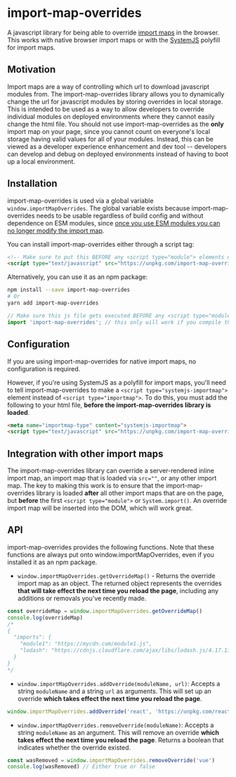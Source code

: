 # import-map-overrides
A javascript library for being able to override [import maps](https://github.com/WICG/import-maps) in the browser. This works
with native browser import maps or with the [SystemJS](https://github.com/systemjs/systemjs) polyfill for import maps.

## Motivation
Import maps are a way of controlling which url to download javascript modules from. The import-map-overrides library allows you
to dynamically change the url for javascript modules by storing overrides in local storage. This is intended to be used as a way to
allow developers to override individual modules on deployed environments where they cannot easily change the html file. You should
not use import-map-overrides as the **only** import map on your page, since you cannot count on everyone's local storage having
valid values for all of your modules. Instead, this can be viewed as a developer experience enhancement and dev tool -- developers
can develop and debug on deployed environments instead of having to boot up a local environment.

## Installation
import-map-overrides is used via a global variable `window.importMapOverrides`. The global variable exists because import-map-overrides needs
to be usable regardless of build config and without dependence on ESM modules, since
[once you use ESM modules you can no longer modify the import map](https://github.com/WICG/import-maps/blob/master/spec.md#acquiring-import-maps).

You can install import-map-overrides either through a script tag:

```html
<!-- Make sure to put this BEFORE any <script type="module"> elements or any System.import() calls -->
<script type="text/javascript" src="https://unpkg.com/import-map-overrides"></script>
```

Alternatively, you can use it as an npm package:
```sh
npm install --save import-map-overrides
# Or
yarn add import-map-overrides
```

```js
// Make sure this js file gets executed BEFORE any <script type="module"> elements or any System.import() calls -->
import 'import-map-overrides'; // this only will work if you compile the `import` down to an iife via webpack, rollup, parcel, etc
```

## Configuration
If you are using import-map-overrides for native import maps, no configuration is required.

However, if you're using SystemJS as a polyfill for import maps, you'll need to tell import-map-overrides to make a
`<script type="systemjs-importmap">` element instead of `<script type="importmap">`. To do this, you must add the following to
your html file, **before the import-map-overrides library is loaded**.

```html
<meta name="importmap-type" content="systemjs-importmap">
<script type="text/javascript" src="https://unpkg.com/import-map-overrides"></script>
```

## Integration with other import maps
The import-map-overrides library can override a server-rendered inline import map, an import map that is loaded via `src=""`, or
any other import map. The key to making this work is to ensure that the import-map-overrides library is loaded **after** all other
import maps that are on the page, but **before** the first `<script type="module">` or `System.import()`. An override import map will
be inserted into the DOM, which will work great.

## API
import-map-overrides provides the following functions. Note that these functions are always put onto window.importMapOverrides, even
if you installed it as an npm package.

- `window.importMapOverrides.getOverrideMap()` - Returns the override import map as an object. The returned object represents the overrides
**that will take effect the next time you reload the page**, including any additions or removals you've recently made.
```js
const overrideMap = window.importMapOverrides.getOverrideMap()
console.log(overrideMap)
/*
{
  "imports": {
    "module1": "https://mycdn.com/module1.js",
    "lodash": "https://cdnjs.cloudflare.com/ajax/libs/lodash.js/4.17.11/lodash.core.js"
  }
}
*/
```

- `window.importMapOverrides.addOverride(moduleName, url)`: Accepts a string `moduleName` and a string `url` as arguments. This will
set up an override **which takes effect the next time you reload the page**.

```js
window.importMapOverrides.addOverride('react', 'https://unpkg.com/react')
```

- `window.importMapOverrides.removeOverride(moduleName)`: Accepts a string `moduleName` as an argument. This will remove an override
**which takes effect the next time you reload the page**. Returns a boolean that indicates whether the override existed.

```js
const wasRemoved = window.importMapOverrides.removeOverride('vue')
console.log(wasRemoved) // Either true or false
```